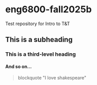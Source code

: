 # eng6800-fall2025b
Test repository for Intro to T&amp;T

## This is a subheading
### This is a third-level heading
#### And so on... 

> blockquote "I love shakespeare" 
